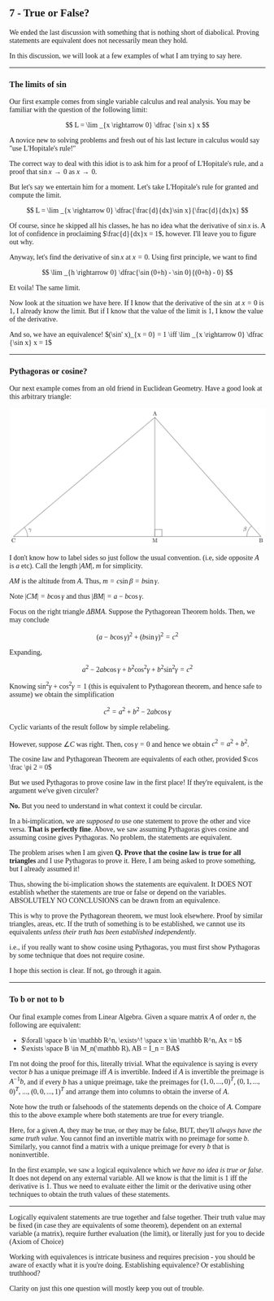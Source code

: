 <span style='font-family: Calibri serif;'>

## 7 - True or False?

</span>

<span style='font-family: Bahnschrift;'>

We ended the last discussion with something that is nothing short of diabolical. Proving statements are equivalent does not necessarily mean they hold.

In this discussion, we will look at a few examples of what I am trying to say here.

---

<span style='font-family: Calibri serif;'>

### The limits of sin

</span>

Our first example comes from single variable calculus and real analysis. You may be familiar with the question of the following limit:

$$
L = \lim _{x \rightarrow 0} \dfrac {\sin x} x
$$

A novice new to solving problems and fresh out of his last lecture in calculus would say "use L'Hopitale's rule!"

The correct way to deal with this idiot is to ask him for a proof of L'Hopitale's rule, and a proof that $\sin x \rightarrow 0$ as $x \rightarrow 0$.

But let's say we entertain him for a moment. Let's take L'Hopitale's rule for granted and compute the limit.

$$
L = \lim _{x \rightarrow 0} \dfrac{\frac{d}{dx}\sin x}{\frac{d}{dx}x}
$$

Of course, since he skipped all his classes, he has no idea what the derivative of $\sin x$ is. A lot of confidence in proclaiming $\frac{d}{dx}x = 1$, however. I'll leave you to figure out why.

Anyway, let's find the derivative of $\sin x$ at $x = 0$. Using first principle, we want to find

$$
\lim _{h \rightarrow 0} \dfrac{\sin (0+h) - \sin 0}{(0+h) - 0}
$$

Et voila! The same limit. 

Now look at the situation we have here. If I know that the derivative of the $\sin$ at $x = 0$ is $1$, I already know the limit. But if I know that the value of the limit is $1$, I know the value of the derivative.

And so, we have an equivalence! $(\sin' x)_{x = 0} = 1 \iff \lim _{x \rightarrow 0} \dfrac {\sin x} x = 1$

---

<span style='font-family: Calibri serif;'>

### Pythagoras or cosine?

</span>

Our next example comes from an old friend in Euclidean Geometry. Have a good look at this arbitrary triangle:

![](/files/N7_1.png)

I don't know how to label sides so just follow the usual convention. (i.e, side opposite $A$ is $a$ etc). Call the length $|AM|$, $m$ for simplicity.

$AM$ is the altitude from $A$. Thus, $m = c\sin\beta = b\sin\gamma$.

Note $|CM| = b\cos\gamma$ and thus $|BM| = a - b\cos\gamma$.

Focus on the right triangle $\Delta BMA$. Suppose the Pythagorean Theorem holds. Then, we may conclude

$$
(a - b\cos\gamma)^2 + (b\sin\gamma)^2 = c^2
$$

Expanding,

$$
a^2 -2ab\cos\gamma + b^2\cos^2\gamma +b^2\sin^2\gamma = c^2
$$

Knowing $\sin^2\gamma + \cos^2\gamma = 1$ (this is equivalent to Pythagorean theorem, and hence safe to assume) we obtain the simplification

$$
c^2 = a^2 + b^2 - 2ab\cos\gamma
$$

Cyclic variants of the result follow by simple relabeling.

However, suppose $\angle C$ was right. Then, $\cos\gamma = 0$ and hence we obtain $c^2 = a^2 + b^2$.

The cosine law and Pythagorean Theorem are equivalents of each other, provided $\cos \frac \pi 2 = 0$

But we used Pythagoras to prove cosine law in the first place! If they're equivalent, is the argument we've given circuler?

**No.** But you need to understand in what context it could be circular.

In a bi-implication, we are *supposed to* use one statement to prove the other and vice versa. **That is perfectly fine**. Above, we saw assuming Pythagoras gives cosine and assuming cosine gives Pythagoras. No problem, the statements are equivalent.

The problem arises when I am given **Q. Prove that the cosine law is true for all triangles** and I use Pythagoras to prove it. Here, I am being asked to prove something, but I already assumed it!

Thus, showing the bi-implication shows the statements are equivalent. It DOES NOT establish whether the statements are true or false or depend on the variables. ABSOLUTELY NO CONCLUSIONS can be drawn from an equivalence.

This is why to prove the Pythagorean theorem, we must look elsewhere. Proof by similar triangles, areas, etc. If the truth of something is to be established, we cannot use its equivalents *unless their truth has been established independently*.

i.e., if you really want to show cosine using Pythagoras, you must first show Pythagoras by some technique that does not require cosine.

I hope this section is clear. If not, go through it again.

---

<span style='font-family: Calibri serif;'>

### To b or not to b

</span>

Our final example comes from Linear Algebra. Given a square matrix $A$ of order $n$, the following are equivalent:

- $\forall \space b \in \mathbb R^n, \exists^! \space x \in \mathbb R^n, Ax = b$
- $\exists \space B \in M_n(\mathbb R), AB = I_n = BA$

I'm not doing the proof for this, literally trivial. What the equivalence is saying is every vector $b$ has a unique preimage iff $A$ is invertible. Indeed if $A$ is invertible the preimage is $A^{-1}b$, and if every $b$ has a unique preimage, take the preimages for $(1, 0, ..., 0)^T$, $(0, 1, ..., 0)^T$, $...$, $(0, 0, ..., 1)^T$ and arrange them into columns to obtain the inverse of $A$.

Note how the truth or falsehoods of the statements depends on the choice of $A$. Compare this to the above example where both statements are true for every triangle.

Here, for a given $A$, they may be true, or they may be false, BUT, they'll *always have the same truth value.* You cannot find an invertible matrix with no preimage for some $b$. Similarly, you cannot find a matrix with a unique preimage for every $b$ that is noninvertible.

In the first example, we saw a logical equivalence which *we have no idea is true or false*. It does not depend on any external variable. All we know is that the limit is 1 iff the derivative is 1. Thus we need to evaluate either the limit or the derivative using other techniques to obtain the truth values of these statements.

---

Logically equivalent statements are true together and false together. Their truth value may be fixed (in case they are equivalents of some theorem), dependent on an external variable (a matrix), require further evaluation (the limit), or literally just for you to decide (Axiom of Choice)

Working with equivalences is intricate business and requires precision - you should be aware of exactly what it is you're doing. Establishing equivalence? Or establishing truthhood?

Clarity on just this one question will mostly keep you out of trouble.
</span>